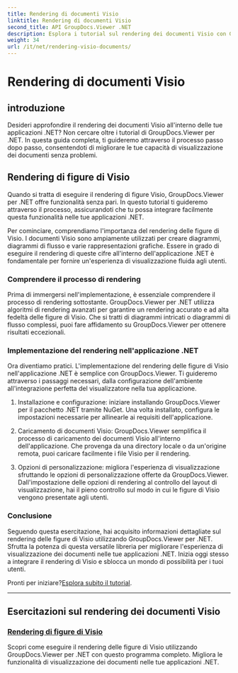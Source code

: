 ```yaml
---
title: Rendering di documenti Visio
linktitle: Rendering di documenti Visio
second_title: API GroupDocs.Viewer .NET
description: Esplora i tutorial sul rendering dei documenti Visio con GroupDocs.Viewer per .NET. Impara a migliorare facilmente le funzionalità di visualizzazione dei documenti nelle tue applicazioni .NET.
weight: 34
url: /it/net/rendering-visio-documents/
---
```


# Rendering di documenti Visio

## introduzione

Desideri approfondire il rendering dei documenti Visio all'interno delle tue applicazioni .NET? Non cercare oltre i tutorial di GroupDocs.Viewer per .NET. In questa guida completa, ti guideremo attraverso il processo passo dopo passo, consentendoti di migliorare le tue capacità di visualizzazione dei documenti senza problemi.

## Rendering di figure di Visio

Quando si tratta di eseguire il rendering di figure Visio, GroupDocs.Viewer per .NET offre funzionalità senza pari. In questo tutorial ti guideremo attraverso il processo, assicurandoti che tu possa integrare facilmente questa funzionalità nelle tue applicazioni .NET.

Per cominciare, comprendiamo l'importanza del rendering delle figure di Visio. I documenti Visio sono ampiamente utilizzati per creare diagrammi, diagrammi di flusso e varie rappresentazioni grafiche. Essere in grado di eseguire il rendering di queste cifre all'interno dell'applicazione .NET è fondamentale per fornire un'esperienza di visualizzazione fluida agli utenti.

### Comprendere il processo di rendering

Prima di immergersi nell'implementazione, è essenziale comprendere il processo di rendering sottostante. GroupDocs.Viewer per .NET utilizza algoritmi di rendering avanzati per garantire un rendering accurato e ad alta fedeltà delle figure di Visio. Che si tratti di diagrammi intricati o diagrammi di flusso complessi, puoi fare affidamento su GroupDocs.Viewer per ottenere risultati eccezionali.

### Implementazione del rendering nell'applicazione .NET

Ora diventiamo pratici. L'implementazione del rendering delle figure di Visio nell'applicazione .NET è semplice con GroupDocs.Viewer. Ti guideremo attraverso i passaggi necessari, dalla configurazione dell'ambiente all'integrazione perfetta del visualizzatore nella tua applicazione.

1. Installazione e configurazione: iniziare installando GroupDocs.Viewer per il pacchetto .NET tramite NuGet. Una volta installato, configura le impostazioni necessarie per allinearle ai requisiti dell'applicazione.

2. Caricamento di documenti Visio: GroupDocs.Viewer semplifica il processo di caricamento dei documenti Visio all'interno dell'applicazione. Che provenga da una directory locale o da un'origine remota, puoi caricare facilmente i file Visio per il rendering.

3. Opzioni di personalizzazione: migliora l'esperienza di visualizzazione sfruttando le opzioni di personalizzazione offerte da GroupDocs.Viewer. Dall'impostazione delle opzioni di rendering al controllo del layout di visualizzazione, hai il pieno controllo sul modo in cui le figure di Visio vengono presentate agli utenti.

### Conclusione

Seguendo questa esercitazione, hai acquisito informazioni dettagliate sul rendering delle figure di Visio utilizzando GroupDocs.Viewer per .NET. Sfrutta la potenza di questa versatile libreria per migliorare l'esperienza di visualizzazione dei documenti nelle tue applicazioni .NET. Inizia oggi stesso a integrare il rendering di Visio e sblocca un mondo di possibilità per i tuoi utenti.

 Pronti per iniziare?[Esplora subito il tutorial](./render-visio-figures/).

---

## Esercitazioni sul rendering dei documenti Visio
### [Rendering di figure di Visio](./render-visio-figures/)
Scopri come eseguire il rendering delle figure di Visio utilizzando GroupDocs.Viewer per .NET con questo programma completo. Migliora le funzionalità di visualizzazione dei documenti nelle tue applicazioni .NET.